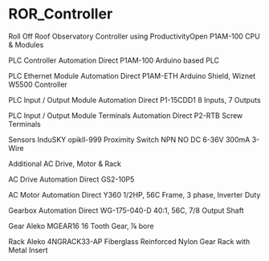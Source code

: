 # ROR_Controller
Roll Off Roof Observatory Controller using ProductivityOpen P1AM-100 CPU & Modules

PLC Controller
Automation Direct P1AM-100
Arduino based PLC

PLC Ethernet Module
Automation Direct P1AM-ETH
Arduino Shield, Wiznet W5500 Controller

PLC Input / Output Module
Automation Direct P1-15CDD1
8 Inputs,  7 Outputs

PLC Input / Output Module Terminals
Automation Direct P2-RTB
Screw Terminals

Sensors
InduSKY opikll-999
Proximity Switch NPN NO DC 6-36V 300mA 3-Wire

Additional AC Drive, Motor & Rack

AC Drive
Automation Direct GS2-10P5 

AC Motor
Automation Direct Y360
1/2HP, 56C Frame, 3 phase, Inverter Duty

Gearbox
Automation Direct WG-175-040-D
40:1, 56C, 7/8 Output Shaft

Gear
Aleko MGEAR16 
16 Tooth Gear, ⅞ bore

Rack
Aleko 4NGRACK33-AP
Fiberglass Reinforced Nylon Gear Rack with Metal Insert

